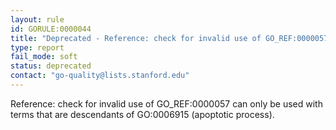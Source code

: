 ```yaml
---
layout: rule
id: GORULE:0000044
title: "Deprecated - Reference: check for invalid use of GO_REF:0000057 can only be used with terms that are descendants of GO:0006915 (apoptotic process)"
type: report
fail_mode: soft
status: deprecated
contact: "go-quality@lists.stanford.edu"
---
```


Reference: check for invalid use of GO_REF:0000057 can only be used with terms that are descendants of GO:0006915 (apoptotic process).
